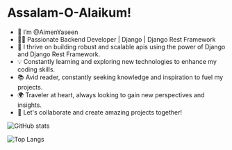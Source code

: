 # Assalam-O-Alaikum!
- 👋 I’m @AimenYaseen
- 👩‍💻 Passionate Backend Developer | Django | Django Rest Framework
- 🚀 I thrive on building robust and scalable apis using the power of Django and Django Rest Framework.
- 💡 Constantly learning and exploring new technologies to enhance my coding skills.
- 📚 Avid reader, constantly seeking knowledge and inspiration to fuel my projects.
- 🌍 Traveler at heart, always looking to gain new perspectives and insights.
- 🔗 Let's collaborate and create amazing projects together!

<!---
AimenYaseen/AimenYaseen is a ✨ special ✨ repository because its `README.md` (this file) appears on your GitHub profile.
You can click the Preview link to take a look at your changes.
--->

![GitHub stats](https://github-readme-stats.vercel.app/api?username=AimenYaseen&&show_icons=true&hide_border=true&title_color=349DF0&icon_color=349DF0&text_color=ffffff&bg_color=0D1117)

![Top Langs](https://github-readme-stats.vercel.app/api/top-langs/?username=AimenYaseen&layout=compact&text_color=ffffff&bg_color=0D1117&hide_border=true&title_color=349DF0)
